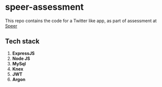 # speer-assessment

This repo contains the code for a Twitter like app, as part of assessment at [Speer](https://www.speer.io/)

## Tech stack
1. **ExpressJS**
2. **Node JS**
3. **MySql**
4. **Knex**
5. **JWT**
6. **Argon**
